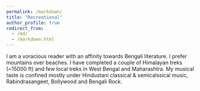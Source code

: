 ```yaml
---
permalink: /markdown/
title: "Recreational"
author_profile: true
redirect_from: 
  - /md/
  - /markdown.html
---
```

I am a voracious reader with an affinity towards Bengali literature. I prefer mountains over beaches. I have completed a couple of Himalayan treks (~15000 ft) and few local treks in West Bengal and Maharashtra. My musical taste is confined mostly under Hindustani classical & semicalssical music, Rabindrasangeet, Bollywood and Bengali Rock.
